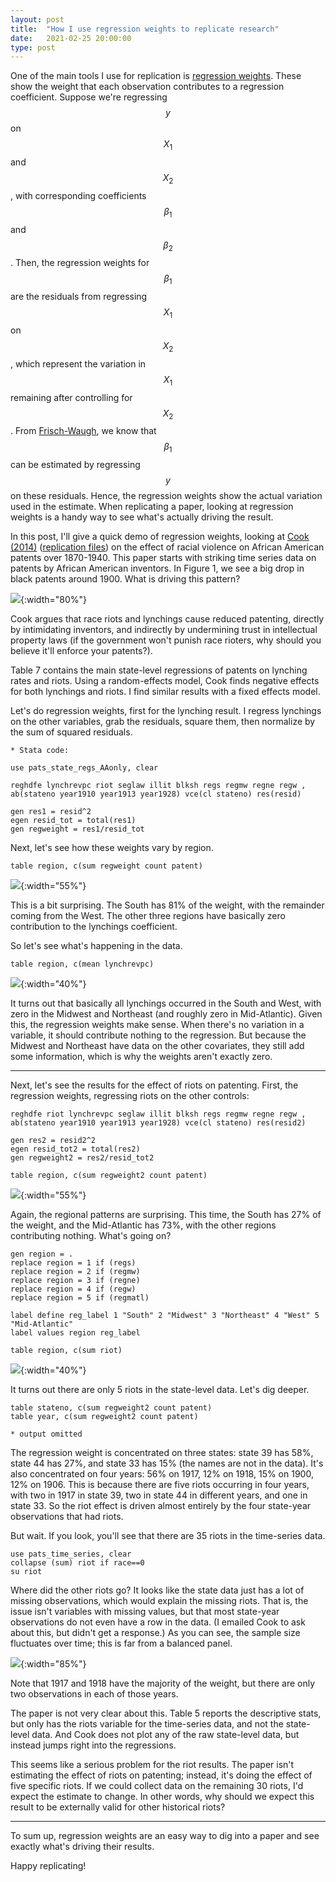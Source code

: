 ```yaml
---
layout: post
title:  "How I use regression weights to replicate research"
date:   2021-02-25 20:00:00
type: post
---
```


One of the main tools I use for replication is [regression weights](https://sci-hub.st/https://onlinelibrary.wiley.com/doi/abs/10.1111/ajps.12185). These show the weight that each observation contributes to a regression coefficient.
Suppose we're regressing $$y$$ on $$X_{1}$$ and $$X_{2}$$, with corresponding coefficients $$\beta_{1}$$ and $$\beta_{2}$$.
Then, the regression weights for $$\beta_{1}$$ are the residuals from regressing $$X_{1}$$ on $$X_{2}$$, which represent the variation in $$X_{1}$$ remaining after controlling for $$X_{2}$$.
From [Frisch-Waugh](https://en.wikipedia.org/wiki/Frisch%E2%80%93Waugh%E2%80%93Lovell_theorem), we know that $$\beta_{1}$$ can be estimated by regressing $$y$$ on these residuals.
Hence, the regression weights show the actual variation used in the estimate.
When replicating a paper, looking at regression weights is a handy way to see what's actually driving the result.

In this post, I'll give a quick demo of regression weights, looking at [Cook (2014)](https://sci-hub.st/https://link.springer.com/article/10.1007/s10887-014-9102-z) ([replication files](https://link.springer.com/article/10.1007/s10887-014-9102-z#Sec20)) on the effect of racial violence on African American patents over 1870-1940.
This paper starts with striking time series data on patents by African American inventors.
In Figure 1, we see a big drop in black patents around 1900. What is driving this pattern?

![](https://michaelwiebe.com/assets/cook_violence/fig1.png){:width="80%"}

Cook argues that race riots and lynchings cause reduced patenting, directly by intimidating inventors, and indirectly by undermining trust in intellectual property laws (if the government won't punish race rioters, why should you believe it'll enforce your patents?).

Table 7 contains the main state-level regressions of patents on lynching rates and riots.
Using a random-effects model, Cook finds negative effects for both lynchings and riots.
I find similar results with a fixed effects model.

Let's do regression weights, first for the lynching result.
I regress lynchings on the other variables, grab the residuals, square them, then normalize by the sum of squared residuals.

```
* Stata code:

use pats_state_regs_AAonly, clear

reghdfe lynchrevpc riot seglaw illit blksh regs regmw regne regw , ab(stateno year1910 year1913 year1928) vce(cl stateno) res(resid)

gen res1 = resid^2
egen resid_tot = total(res1)
gen regweight = res1/resid_tot
```

Next, let's see how these weights vary by region.

```
table region, c(sum regweight count patent)
```

![](https://michaelwiebe.com/assets/cook_violence/regweight_lynch.png){:width="55%"}

This is a bit surprising. The South has 81% of the weight, with the remainder coming from the West. The other three regions have basically zero contribution to the lynchings coefficient.

So let's see what's happening in the data.

```
table region, c(mean lynchrevpc)
```

![](https://michaelwiebe.com/assets/cook_violence/table_lynch.png){:width="40%"}

It turns out that basically all lynchings occurred in the South and West, with zero in the Midwest and Northeast (and roughly zero in Mid-Atlantic).
Given this, the regression weights make sense.
When there's no variation in a variable, it should contribute nothing to the regression. But because the Midwest and Northeast have data on the other covariates, they still add some information, which is why the weights aren't exactly zero.

-------------------------------
Next, let's see the results for the effect of riots on patenting. First, the regression weights, regressing riots on the other controls:

```
reghdfe riot lynchrevpc seglaw illit blksh regs regmw regne regw , ab(stateno year1910 year1913 year1928) vce(cl stateno) res(resid2)

gen res2 = resid2^2
egen resid_tot2 = total(res2)
gen regweight2 = res2/resid_tot2

table region, c(sum regweight2 count patent)
```

![](https://michaelwiebe.com/assets/cook_violence/regweight_riot.png){:width="55%"}

Again, the regional patterns are surprising.
This time, the South has 27% of the weight, and the Mid-Atlantic has 73%, with the other regions contributing nothing.
What's going on?

```
gen region = .
replace region = 1 if (regs)
replace region = 2 if (regmw)
replace region = 3 if (regne)
replace region = 4 if (regw)
replace region = 5 if (regmatl)

label define reg_label 1 "South" 2 "Midwest" 3 "Northeast" 4 "West" 5 "Mid-Atlantic"
label values region reg_label

table region, c(sum riot)
```

![](https://michaelwiebe.com/assets/cook_violence/table_riot.png){:width="40%"}

It turns out there are only 5 riots in the state-level data.
Let's dig deeper.

```
table stateno, c(sum regweight2 count patent)
table year, c(sum regweight2 count patent)

* output omitted
```

The regression weight is concentrated on three states: state 39 has 58%, state 44 has 27%, and state 33 has 15% (the names are not in the data).
It's also concentrated on four years: 56% on 1917, 12% on 1918, 15% on 1900, 12% on 1906.
This is because there are five riots occurring in four years, with two in 1917 in state 39, two in state 44 in different years, and one in state 33.
So the riot effect is driven almost entirely by the four state-year observations that had riots.

But wait. If you look, you'll see that there are 35 riots in the time-series data.

```
use pats_time_series, clear
collapse (sum) riot if race==0
su riot
```

Where did the other riots go?
It looks like the state data just has a lot of missing observations, which would explain the missing riots.
That is, the issue isn't variables with missing values, but that most state-year observations do not even have a row in the data.
(I emailed Cook to ask about this, but didn't get a response.)
As you can see, the sample size fluctuates over time; this is far from a balanced panel.


![](https://michaelwiebe.com/assets/cook_violence/sample_size.png){:width="85%"}

Note that 1917 and 1918 have the majority of the weight, but there are only two observations in each of those years.

The paper is not very clear about this. Table 5 reports the descriptive stats, but only has the riots variable for the time-series data, and not the state-level data. And Cook does not plot any of the raw state-level data, but instead jumps right into the regressions.

This seems like a serious problem for the riot results. The paper isn't estimating the effect of riots on patenting; instead, it's doing the effect of five specific riots. If we could collect data on the remaining 30 riots, I'd expect the estimate to change.
In other words, why should we expect this result to be externally valid for other historical riots?

----------------------
To sum up, regression weights are an easy way to dig into a paper and see exactly what's driving their results.

Happy replicating!
